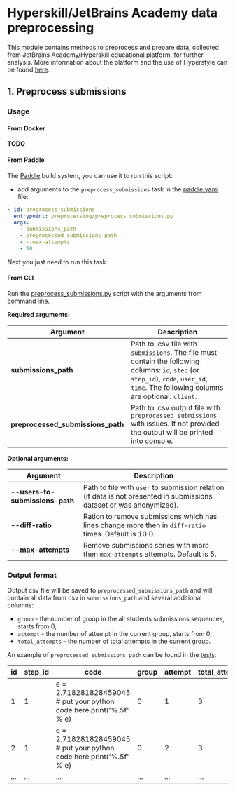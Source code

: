 # Hyperskill/JetBrains Academy data preprocessing

This module contains methods to preprocess and prepare data, collected from JetBrains Academy/Hyperskill educational platform, 
for further analysis.
More information about the platform and the use of Hyperstyle can be found [here](./README.md).

## 1. Preprocess submissions

### Usage

#### From Docker

**TODO**

#### From Paddle

The [Paddle](https://github.com/JetBrains-Research/paddle#tasks-section) build system, you can use it to run this script:
- add arguments to the `preprocess_submissions` task in the [paddle.yaml](paddle.yaml) file:

```yaml
- id: preprocess_submissions
  entrypoint: preprocessing/preprocess_submissions.py
  args:
    - submissions_path
    - preprocessed_submissions_path
    - --max-attempts
    - 10
```
Next you just need to run this task.

#### From CLI

Run the [preprocess_submissions.py](src/preprocess_submissions.py) script with the arguments from command line.

**Required arguments:**
    
| Argument                           | Description                                                                                                                                                                               |
|------------------------------------|-------------------------------------------------------------------------------------------------------------------------------------------------------------------------------------------|
| **submissions_path**               | Path to .csv file with `submissions`. The file must contain the following columns: `id`, `step` (or `step_id`), `code`, `user_id`, `time`. The following columns are optional: `client`.  |
| **preprocessed_submissions_path**  | Path to .csv output file with `preprocessed submissions` with issues. If not provided the output will be printed into console.                                                            |



**Optional arguments:**
    
| Argument                                     | Description                                                                                                          |
|----------------------------------------------|----------------------------------------------------------------------------------------------------------------------|
| **--users-to-submissions-path**              | Path to file with `user` to submission relation (if data is not presented in submissions dataset or was anonymized). |
| **--diff-ratio**                             | Ration to remove submissions which has lines change more then in `diff-ratio` times. Default is 10.0.                |
| **--max-attempts**                           | Remove submissions series with more then `max-attempts` attempts. Default is 5.                                      |

### Output format
Output csv file will be saved to `preprocessed_submissions_path` and will contain all data from csv in `submissions_path` and several additional columns:
- `group` - the number of group in the all students submissions sequences, starts from 0;
- `attempt` - the number of attempt in the current group, starts from 0;
- `total_attempts` - the number of total attempts in the current group.

An example of `preprocessed_submissions_path` can be found in the [tests](tests/resources/preprocessed_submissions_expected.csv):

| id  | step_id | code                                                                 | group | attempt  | total_attempts |
|-----|---------|----------------------------------------------------------------------|-------|----------|----------------|
| 1   | 1       | e = 2.718281828459045 #  put your python code here print('%.5f' % e) | 0     | 1        | 3              |
| 2   | 1       | e = 2.718281828459045 # put your python code here print('%.5f' % e)  | 0     | 2        | 3              |
| ... | ...     | ...                                                                  | ...   | ...      | ...            |
